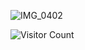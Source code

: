
![IMG_0402](https://github.com/user-attachments/assets/893eaa83-2d2a-40c5-bd9d-ddfe96743c04)



           
  ![Visitor Count](https://profile-counter.glitch.me/{falselydisguised}/count.svg)


